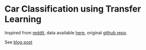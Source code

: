 # Car Classification using Transfer Learning

Inspired from [reddit](https://www.reddit.com/r/MachineLearning/comments/ek5zwv/p_64000_pictures_of_cars_labeled_by_make_model/?utm_source=share&utm_medium=ios_app&utm_name=iossmf), data available [here](https://drive.google.com/file/d/1TQQuT60bddyeGBVfwNOk6nxYavxQdZJD/view), original [github repo](https://github.com/nicolas-gervais/predicting-car-price-from-scraped-data/tree/master/picture-scraper).   

See [blog post](https://github.com/fabianmax/car-classification/blob/master/blog/Transfer%20Learning%20with%20ResNet.md)
